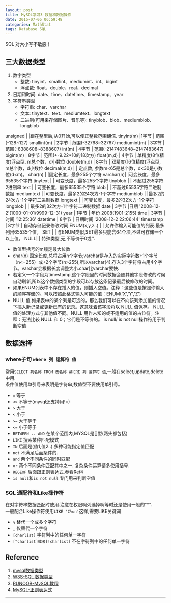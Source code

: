 ```yaml
---
layout: post
title: MySQL学习3-数据和数据操作
date: 2015-07-05 06:59:48
categories: MathStat
tags: Database SQL
---
```


SQL 对大小写不敏感！

## 三大数据类型

1. 数字类型
	- 整数: tinyint、smallint、mediumint、int、bigint
	- 浮点数: float、double、real、decimal
2. 日期和时间: date、time、datetime、timestamp、year
3. 字符串类型
	- 字符串: char、varchar
	- 文本: tinytext、text、mediumtext、longtext
	- 二进制(可用来存储图片、音乐等): tinyblob、blob、mediumblob、longblob

unsigned | |跟在整型后,从0开始,可以使正整数范围翻倍.
tinyint(m) |1字节 | 范围(-128~127)
smallint(m) | 2字节 | 范围(-32768~32767)
mediumint(m) | 3字节 | 范围(-8388608~8388607)
int(m) | 4字节 | 范围(-2147483648~2147483647)
bigint(m) | 8字节 | 范围(+-9.22*10的18次方)
float(m,d) | 4字节 | 单精度(8位精度)浮点型, m总个数，d小数位
double(m,d) | 8字节 | 双精度(16位精度)浮点型, m总个数，d小数位
decimal(m,d) | | 定点数, 参数m<65是总个数，d<30是小数位(d<m)。
char(n)	| |固定长度，最多255个字符
varchar(n)| |可变长度，最多65535个字符
tinytext | | 可变长度，最多255个字符
tinyblob | | 不超过255字符2进制串
text | | 可变长度，最多65535个字符
blob | | 不超过65535字符二进制数据
mediumtext | |可变长度，最多2的24次方-1个字符
mediumblob | |最多2的24次方-1个字符二进制数据
longtext | | 可变长度，最多2的32次方-1个字符
longblob | | 最多2的32次方-1个字符二进制数据
date | 3字节 |日期 '2008-12-2'(1000-01-01/9999-12-31)
year | 1字节 | 年份 2008(1901-2155)
time | 3字节 | 时间 '12:25:36'
datetime | 8字节 | 日期时间 '2008-12-2 22:06:44'
timestamp | 8字节 | 自动存储记录修改时间
ENUM(x,y,z..) | | 允许你输入可能值的列表.最多列出65535个值。
SET	| | 与ENUM类似,SET最多只能含64个项,不过可存储一个以上值。
NULL| | 特殊类型,无,不等价于0或''.

- 数值型括号的m规定最大位数
- char(n) 固定长度,总将占用n个字节;varchar是存入的实际字符数+1个字节（n<=255）或+2个字节(n>255),所以varchar(4),存入3个字符将占用4个字节。varchar会根据长度调整大小.char比varchar要快.
- 若定义一个字段为timestamp,这个字段里的时间数据会随其他字段修改的时候自动刷新,所以这个数据类型的字段可以存放这条记录最后被修改的时间。
- 如果ENUM列表中不存在插入的值，则插入空值。注释：这些值是按照你输入的顺序存储的。可以按照此格式输入可能的值：ENUM('X','Y','Z')
- NULL 值.如果表中的某个列是可选的，那么我们可以在不向该列添加值的情况下插入新记录或更新已有的记录。这意味着该字段将以 NULL 值保存。
NULL 值的处理方式与其他值不同。NULL 用作未知的或不适用的值的占位符。注释：无法比较 NULL 和 0；它们是不等价的。 is null/ is not null操作符用于判断空值


## 数据选择

### where子句 `where 列 运算符 值`
常用`SELECT 列名称 FROM 表名称 WHERE 列 运算符 值`,一般在select,update,delete中用.  
条件值使用单引号来表明是字符串,数值型不要使用单引号。

- `=`	等于
- `<>`	不等于(mysql还支持用!=)
- `>`	大于
- `<`	小于
- `>=`	大于等于
- `<=`	小于等于
- `BETWEEN .. AND`	在某个范围内,MYSQL是[]型(两头都包括)
- `LIKE`	搜索某种匹配模式
- `IN`  后面是(值1,值2..).多种可能指定值匹配
- `not` 不满足后面条件的.
- `and` 两个不同条件的同时匹配
- `or` 两个不同条件匹配其中之一. 复杂条件运算请多使用括号.
- `REGEXP` 后面跟正则表达式.参看Ref4
- `is null`和`is not null` 专门用来判断空值

### SQL 通配符和Like操作符
在对字符串数据匹配时使用.注意在权限啊列选择啊等时还是使用一般的"*".  
一般配合Like操作符使用`LIKE 'C%on'`这样,需要LIKE关键词

- `%`	替代一个或多个字符
- `_`	仅替代一个字符
- `[charlist]`	字符列中的任何单一字符
- `[^charlist]或者[!charlist]`	不在字符列中的任何单一字符

## Reference

1. [mysql数据类型](http://www.cnblogs.com/zbseoag/archive/2013/03/19/2970004.html)
2. [W3S-SQL 数据类型](http://www.w3school.com.cn/sql/sql_datatypes.asp)
3. [RUNOOB-MySQL教程](http://www.runoob.com/mysql/mysql-tutorial.html)
4. [MySQL-正则表达式](http://www.runoob.com/mysql/mysql-regexp.html)

---
